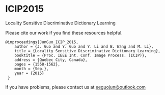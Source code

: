 # ICIP2015
Locality Sensitive Discriminative Dictionary Learning


Please cite our work if you find these resources helpful.

    @inproceedings{JunGuo_ICIP_2015,
        author = {J. Guo and Y. Guo and Y. Li and B. Wang and M. Li},
        title = {Locality Sensitive Discriminative Dictionary Learning},
        booktitle = {Proc. IEEE Int. Conf. Image Process. (ICIP)},
        address = {Quebec City, Canada},
        pages = {1558-1562},
        month = {Sep.},
        year = {2015}
     } 

If you have problems, please contact us at eeguojun@outlook.com
